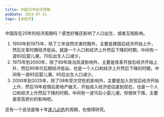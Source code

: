 ```yaml
---
title: 中国25年经济周期
pubDate: 2024-07-31
tags: [💰经济]
---
```


中国存在25年的经济周期吗？感觉好像还影响了人口出生，或者互相影响。

1. 1950年到1975年，除了三年自然灾害时期外，主要是建国后经济开始上升，然后文革时期经济低谷。就是一个人口和经济上升然后下降的时期，中间有一波60后婴儿潮，70后出生人口减少。
2. 1975年到2000年，除了89年政治风波影响外，主要是改革开放后经济开始上升，然后90年代后期经济低谷。也是一个人口和经济上升然后下降的时期，中间有一波85后婴儿潮，95后出生人口减少。
3. 2000年到2025年，除了08年受次贷危机影响外，主要是加入世贸后经济开始上升，然后19年疫情后房地产破灭，开始进入经济低估直到现在。也是一个人口和经济上升然后下降的时期，中间有一波15后小婴儿潮，但很快下降，主要是受高房价的影响吧。

还有一个说法是每十年[逢八必危]的周期，也值得研究。

[逢八必危]: https://www.bilibili.com/video/BV1Lt4y1t75J/
